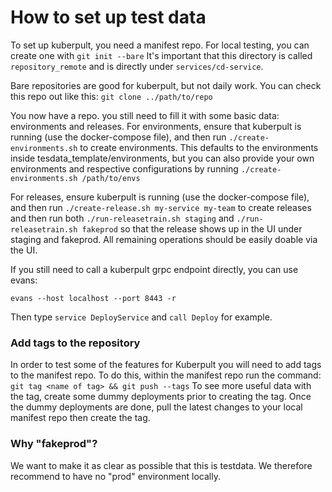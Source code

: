 # How to set up test data

To set up kuberpult, you need a manifest repo.
For local testing, you can create one with
`git init --bare`
It's important that this directory is called `repository_remote`
and is directly under `services/cd-service`.

Bare repositories are good for kuberpult, but not daily work.
You can check this repo out like this:
`git clone ../path/to/repo`

You now have a repo.
you still need to fill it with some basic data:
environments and releases.
For environments, ensure that kuberpult is running (use the docker-compose file),
and then run `./create-environments.sh` to create environments. This defaults to the 
environments inside tesdata_template/environments, but you can also provide your own
environments and respective configurations by running `./create-environments.sh /path/to/envs`

For releases, ensure kuberpult is running (use the docker-compose file),
and then run `./create-release.sh my-service my-team` to create releases
and then run both `./run-releasetrain.sh staging`  and `./run-releasetrain.sh fakeprod` so that the release shows up in the UI under staging and fakeprod.
All remaining operations should be easily doable via the UI.

If you still need to call a kuberpult grpc endpoint directly, you can use evans:

`evans --host localhost --port 8443 -r`

Then type `service DeployService` and `call Deploy` for example.

### Add tags to the repository

In order to test some of the features for Kuberpult you will need to add tags to the manifest repo. To do this, within the manifest repo run the command: `git tag <name of tag> && git push --tags`
To see more useful data with the tag, create some dummy deployments prior to creating the tag. Once the dummy deployments are done, pull the latest changes to your local manifest repo then create the tag.


### Why "fakeprod"?
We want to make it as clear as possible that this is testdata.
We therefore recommend to have no "prod" environment locally.
